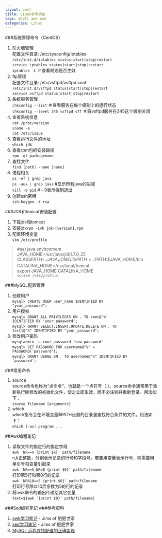 ```yaml
---
layout: post
title: Linux参考手册
tags: shell awk sed
categories: Linux
---
```

###系统管理命令（CentOS）
1. 防火墙管理  
配置文件目录: /etc/sysconfig/iptables  
<code>/etc/init.d/iptables status|start|stop|restart</code>  
<code>service iptables status|start|stop|restart</code>  
<code>iptables -L</code> ＃查看规则是否生效  
2. ftp管理  
配置文件目录: /etc/vsftpd/vsftpd.conf  
<code>/etc/init.d/vsftpd status|start|stop|restart</code>  
<code>service vsftpd status|start|stop|restart</code>
3. 系统服务管理  
<code>chkconfig --list</code> ＃查看服务在每个级别上的运行状态  
<code>chkconfig --level 345 vsftpd off</code> ＃将vsftpd服务在345这个级别关闭
4. 查看系统信息  
<code>cat /proc/version</code>  
<code>uname -a</code>  
<code>cat /etc/issue</code>  
5. 查看运行文件的地址  
<code>which jdk</code>  
6. 查看rpm包的安装路径  
<code>rpm -ql packagename</code>
7. 查找文件  
<code>find [path] -name [name]</code>  
8. 进程相关  
<code>ps -ef | grep java</code>  
<code>ps -aux | grep java</code> #显示所有java的进程  
<code>kill -9 pid</code> #－9表示强制退出  
9. 创建ssh密钥  
<code>ssh-keygen -t rsa</code>  

###JDK和tomcat安装配置
1. 下载jdk和tomcat  
2. 安装jdk<code>rpm -ivh jdk-[version].rpm</code>  
3. 配置环境变量  
<code>vim /etc/profile</code>  
>\#set java environment  
>JAVA_HOME=/usr/java/jdk1.7.0_25  
>CLASSPATH=.:$JAVA_HOME/lib  
>PATH=.:$PATH:$JAVA_HOME/bin  
>CATALINA_HOME=/usr/local/tomcat  
>export JAVA_HOME CATALINA_HOME  
<code>source /etc/profile</code>  

###MySQL配置管理
1. 创建用户    
<code>mysql> CREATE USER user_name IDENTIFIED BY "your_password";</code>
2. 用户授权  
<code>mysql> GRANT ALL PRIVILEGES ON *.* TO root@'%' IDENTIFIED BY 'your paaaword';</code>  
<code>mysql> GRANT SELECT,INSERT,UPDATE,DELETE ON *.* TO test1@"%" IDENTIFIED BY "your_password";</code>  
3. 修改用户密码  
<code>mysqladmin -u root password 'new-password'</code>  
<code>mysql> SET PASSWORD FOR username@"%" = PASSWORD('password');</code>  
<code>mysql> GRANT USAGE ON *.* TO username@"%" IDENTIFIED BY 'password';</code>  

###常用命令
1. source  
source命令也称为“点命令”，也就是一个点符号（.）。source命令通常用于重新执行刚修改的初始化文件，使之立即生效，而不必注销并重新登录。用法如下：  
<code>source filename [arguments]</code>
2. which  
which指令会在环境变量$PATH设置的目录里查找符合条件的文件。用法如下：  
<code>which [-as] program ...</code>

##Awk编程笔记
1. 读取文件的指定行的指定字段  
<code>awk 'NR==n {print $k}' path/filename</code>  
n,k正整数，分别表示记录的行号和字段号。若要用变量表示行号，则需要用单引号将变量引起来  
<code>awk 'NR==5,NR=8 {print $0}' path/filename</code>  
打印第5行和第8行的记录  
<code>awk 'NR%10==5 {print $0}' path/filename</code>  
打印行号除以10后余数为5的行的记录  
2. 将awk命令的输出传递给其它变量  
<code>text=${awk '{print $0}' path/filename}</code>  
  
###Sed编程笔记
###参考资料  
1. [awk学习笔记](http://man.lupaworld.com/content/manage/ringkee/awk.htm#id2861697) - Jims of 肥肥世家
2. [sed学习笔记](http://tsnc.zhongaokao.com/tsnc_wgrj/doc/sed.htm) - Jims of 肥肥世家
3. [MySQL 远程连接配置的正确实现](http://database.51cto.com/art/201006/204537.htm)
